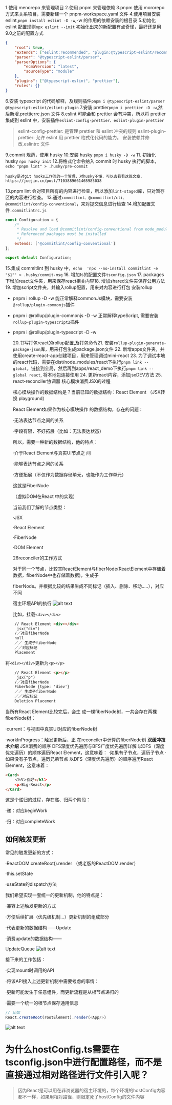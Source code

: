 1.使用 menorepo 来管理项目 2.使用 pnpm 来管理依赖
3.pnpm 使用 mororepo 方式来关系项目，需要新建一个 pnpm-workspace.yaml 文件 4.使用项目安装 eslint,`pnpm install eslint -D -w`,-w 的作用的依赖安装的根目录 5.初始化 eslint 配置规则`npx eslint --init`
初始化出来的新配置有点奇怪，最好还是用9.0之前的配置方式

```json
{
	"root": true,
	"extends": ["eslint:recommended", "plugin:@typescript-eslint/recommended"],
	"parser": "@typescript-eslint/parser",
	"parserOptions": {
		"ecmaVersion": "latest",
		"sourceType": "module"
	},
	"plugins": ["@typescript-eslint", "prettier"],
	"rules": {}
}
```

6.安装 typescript 的代码解释，及规则插件`pnpm i @typescript-eslint/parser @typescript-eslint/eslint-plugin` 7.安装 prettier`pnpm i prettier -D -w`,然后新增.prettierrc.json 文件
8.eslint 可能会和 prettier 会有冲突，所以将 prettier 集成到 eslint 中，安装插件`eslint-config-prettier、eslint-plugin-prettier`

> eslint-config-prettier: 是管理 prettier 和 eslint 冲突的规则
> eslint-plugin-prettier: 允许 eslint 用 prettier 格式化代码的能力。 安装依赖并修改.eslintrc 文件

9.commit 规范，使用 husky 10.安装 husky `pnpm i husky -D -w` 11. 初始化 husky `npx husky init` 12.将格式化命令纳入 commit 时 husky 执行的脚本，`echo "pnpm lint" > .husky/pre-commit`

```
husky是对git hooks工作流的一个管理，对husky不懂，可以去看看这篇文章，https://juejin.cn/post/7103889661465985038
```

13.pnpm lint 会对项目所有的内容进行检查，所以添加`lint-staged`库，只对暂存区的内容进行检查。 13.通过`commitlint、@commitlint/cli、@commitlint/config-conventional`，来对提交信息进行检查 14.增加配置文件`.commitlintrc.js`

```js
const Configuration = {
	/*
	 * Resolve and load @commitlint/config-conventional from node_modules.
	 * Referenced packages must be installed
	 */
	extends: ['@commitlint/config-conventional']
};

export default Configuration;
```

15.集成 commitlint 到 husky 中，`echo  'npx --no-install commitlint -e "$1"' > .husky/commit-msg` 16. 增加ts的配置文件`tsconfig.json` 17. packages下增加react文件夹，用来保存react相关内容18. 增加shared文件夹保存公用方法19. 增加script文件夹，并输入rollup配置，用来对内容进行打包
安装rollup

- pnpm i rollup -D -w
  能正常解释commonJs模块，需要安装`@rollup/plugin-commonjs`插件
- pnpm i @rollup/plugin-commonjs -D -w
  正常解释typeScript, 需要安装`rollup-plugin-typescript2`插件
- pnpm i @rollup/plugin-typescript -D -w

  20.书写打包react的rollup配置,及打包命令21. 安装`rollup-plugin-generate-package-json`库，用来打包生成package.json文件
  22. 新增apps文件夹，并使用create-react-app创建项目，用来管理调试mini-react 
  23. 为了调试本地的react代码，需要在dist/node_modules/react下执行`pnpm link --global`，链接到全局，然后再到apps/react_demo下执行`pnpm link --global react`,
  将本地包连接使用
  24. 更新react内容，添加jsxDEV方法
  25. react-reconciler协调器
  核心模块消费JSX的过程

	核心模块操作的数据结构是？当前已知的数据结构：React Element （JSX转换 playground）

	React Element如果作为核心模块操作 的数据结构，存在的问题：

	·无法表达节点之间的关系

	·字段有限，不好拓展（比如：无法表达状态）

	所以，需要一种新的数据结构，他的特点：

	·介于React Element与真实UI节点之 间

	·能够表达节点之间的关系

	·方便拓展（不仅作为数据存储单元，也能作为工作单元）

	这就是FiberNode

	（虚拟DOM在React 中的实现）

	当前我们了解的节点类型：

	·JSX

	·React Element

	·FiberNode

	·DOM Element 

	26reconciler的工作方式

	对于同一个节点，比较其ReactElement与fiberNode(ReactElement中存储着数据，fiberNode中也存储着数据)，生成子

	fiberNode。并根据比较的结果生成不同标记（插入、删除、移动.....），对应不同

	宿主环境API的执行
	![alt text](./nodeImg/image.png)

	比如，挂载`<div></div>`
```html
	// React Element <div></div>
	 jsx("div")
	/／对应fiberNode
	null
	／／ 生成子fiberNode  
	／／对应标记 
	Placement 
```


将`<div></div>`更新为`<p></p>`
```html
	// React Element <p></p>
	 jsx("p")
	/／对应fiberNode
	FiberNode {type: 'diev'}
	／／ 生成子fiberNode  
	／／对应标记 
	Deletion Placement
```

当所有React Element比较完后，会生 成一棵fiberNode树，一共会存在两棵fiberNode树：

·current：与视图中真实UI对应的fiberNode树

·workInProgress：触发更新后，正 在reconciler中计算的fiberNode树 
<b>双缓冲技术介绍</b>
JSX消费的顺序
DFS深度优先遍历与BFS广度优先遍历详解
以DFS（深度优先遍历）的顺序遍历React Element，这意味着：
·如果有子节点，遍历子节点
·如果没有子节点，遍历兄弟节点
以DFS（深度优先遍历）的顺序遍历React Element，这意味着：
```html
<Card>
	＜h3＞你好</h3＞
	<p>Big-React</p>
</Card>
```
这是个递归的过程，存在递、归两个阶段：

·递：对应beginWork

·归：对应completeWork 

## <b>如何触发更新</b>
常见的触发更新的方式：

·ReactDOM.createRoot().render （或老版的ReactDOM.render）

·this.setState

·useState的dispatch方法

我们希望实现一套统一的更新机制，他的特点是：

·兼容上述触发更新的方式

·方便后续扩展（优先级机制...）更新机制的组成部分

·代表更新的数据结构——Update

·消费update的数据结构——

UpdateQueue 
![alt text](nodeImg/update-queue.png)


接下来的工作包括：

·实现mount时调用的API

·将该API接入上述更新机制中需要考虑的事情：

·更新可能发生于任意组件，而更新流程是从根节点递归的

·需要一个统一的根节点保存通用信息 
```js
// 比如
React.createRoot(rootElement).render(<App/>)
```
![alt text](nodeImg/mount.png)

# 为什么hostConfig.ts需要在tsconfig.json中进行配置路径，而不是直接通过相对路径进行文件引入呢？
> 因为React是可以用在非浏览器的宿主环境的，每个环境的hostConfig内容都不一样，如果用相对路径，则限定死了hostConfig的文件内容